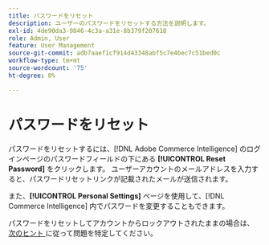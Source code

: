 ```yaml
---
title: パスワードをリセット
description: ユーザーのパスワードをリセットする方法を説明します。
exl-id: 4de90da3-9846-4c3a-a31e-8b379f207618
role: Admin, User
feature: User Management
source-git-commit: adb7aaef1cf914d43348abf5c7e4bec7c51bed0c
workflow-type: tm+mt
source-wordcount: '75'
ht-degree: 0%

---
```


# パスワードをリセット

パスワードをリセットするには、[!DNL Adobe Commerce Intelligence] のログインページのパスワードフィールドの下にある **[!UICONTROL Reset Password]** をクリックします。 ユーザーアカウントのメールアドレスを入力すると、パスワードリセットリンクが記載されたメールが送信されます。

また、**[!UICONTROL Personal Settings]** ページを使用して、[!DNL Commerce Intelligence] 内でパスワードを変更することもできます。

パスワードをリセットしてアカウントからロックアウトされたままの場合は、[ 次のヒント ](https://experienceleague.adobe.com/docs/commerce-knowledge-base/kb/troubleshooting/miscellaneous/troubleshooting-mbi-account-lockout.html?lang=ja) に従って問題を特定してください。
